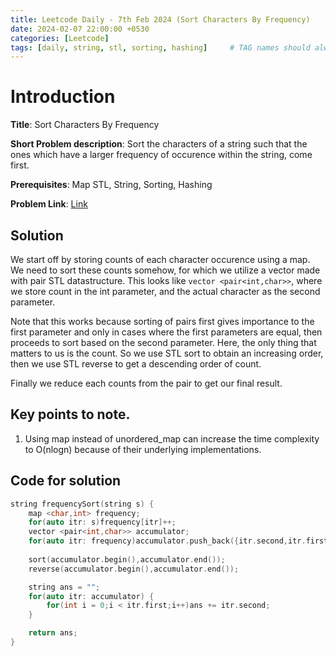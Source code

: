 ```yaml
---
title: Leetcode Daily - 7th Feb 2024 (Sort Characters By Frequency)
date: 2024-02-07 22:00:00 +0530
categories: [Leetcode]
tags: [daily, string, stl, sorting, hashing]     # TAG names should always be lowercase
---
```


# Introduction

**Title**: Sort Characters By Frequency

**Short Problem description**: Sort the characters of a string such that the ones which have a larger frequency of occurence within the string, come first.


**Prerequisites**: Map STL, String, Sorting, Hashing

**Problem Link**: [Link](https://leetcode.com/problems/sort-characters-by-frequency/description/?envType=daily-question&envId=2024-02-01)

## Solution

We start off by storing counts of each character occurence using a map. We need to sort these counts somehow, for which we utilize a vector made with pair STL datastructure. This looks like ```vector <pair<int,char>>```, where we store count in the int parameter, and the actual character as the second parameter.

Note that this works because sorting of pairs first gives importance to the first parameter and only in cases where the first parameters are equal, then proceeds to sort based on the second parameter. Here, the only thing that matters to us is the count. So we use STL sort to obtain an increasing order, then we use STL reverse to get a descending order of count.

Finally we reduce each counts from the pair to get our final result.

## Key points to note.
1. Using map instead of unordered_map can increase the time complexity to O(nlogn) because of their underlying implementations.

## Code for solution

```cpp
string frequencySort(string s) {
    map <char,int> frequency;
    for(auto itr: s)frequency[itr]++;
    vector <pair<int,char>> accumulator;
    for(auto itr: frequency)accumulator.push_back({itr.second,itr.first});
        
    sort(accumulator.begin(),accumulator.end());
    reverse(accumulator.begin(),accumulator.end());

    string ans = "";
    for(auto itr: accumulator) {
        for(int i = 0;i < itr.first;i++)ans += itr.second;
    } 

    return ans;
}
```

